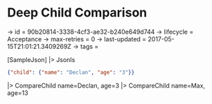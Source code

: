 # Deep Child Comparison

-> id = 90b20814-3338-4cf3-ae32-b240e649d744
-> lifecycle = Acceptance
-> max-retries = 0
-> last-updated = 2017-05-15T21:01:21.3409269Z
-> tags = 

[SampleJson]
|> JsonIs
``` json
{"child": {"name": "Declan", "age": "3"}}
```

|> CompareChild name=Declan, age=3
|> CompareChild name=Max, age=13
~~~
